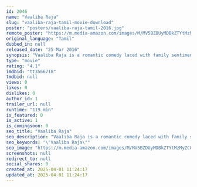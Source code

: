 ```yaml
---
id: 2046
name: "Vaaliba Raja"
slug: "vaaliba-raja-tamil-movie-download"
poster: "posters/vaaliba-raja-tamil-2016.jpg"
remote_poster: "https://m.media-amazon.com/images/M/MV5BZDUyMDBkZTYtMzMyZC00ODRkLWE3ZjMtYjFlNzFhMWM2OWU3XkEyXkFqcGdeQXVyNjYwOTUzMjA@._V1_SX300.jpg"
original_language: "Tamil"
dubbed_in: null
released_date: "25 Mar 2016"
synopsis: "Vaaliba Raja is a romantic comedy laced with family sentiments. Santhanam is playing the role of a psychiatrist in the film."
type: "movie"
rating: "4.1"
imdbid: "tt3566718"
tmdbid: null
views: 0
likes: 0
dislikes: 0
author_id: 1
trailer_url: null
runtime: "119 min"
is_featured: 0
is_active: 1
is_comingsoon: 0
seo_title: "Vaaliba Raja"
seo_description: "Vaaliba Raja is a romantic comedy laced with family sentiments. Santhanam is playing the role of a psychiatrist in the film."
seo_keywords: "\"Vaaliba Raja\""
seo_image: "https://m.media-amazon.com/images/M/MV5BZDUyMDBkZTYtMzMyZC00ODRkLWE3ZjMtYjFlNzFhMWM2OWU3XkEyXkFqcGdeQXVyNjYwOTUzMjA@._V1_SX300.jpg"
screenshots: null
redirect_to: null
social_shares: 0
created_at: 2025-04-01 11:24:17
updated_at: 2025-04-01 11:24:17
---
```


